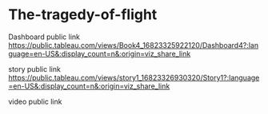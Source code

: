 # The-tragedy-of-flight

Dashboard public link        https://public.tableau.com/views/Book4_16823325922120/Dashboard4?:language=en-US&:display_count=n&:origin=viz_share_link

story public link            https://public.tableau.com/views/story1_16823326930320/Story1?:language=en-US&:display_count=n&:origin=viz_share_link

video public link            
